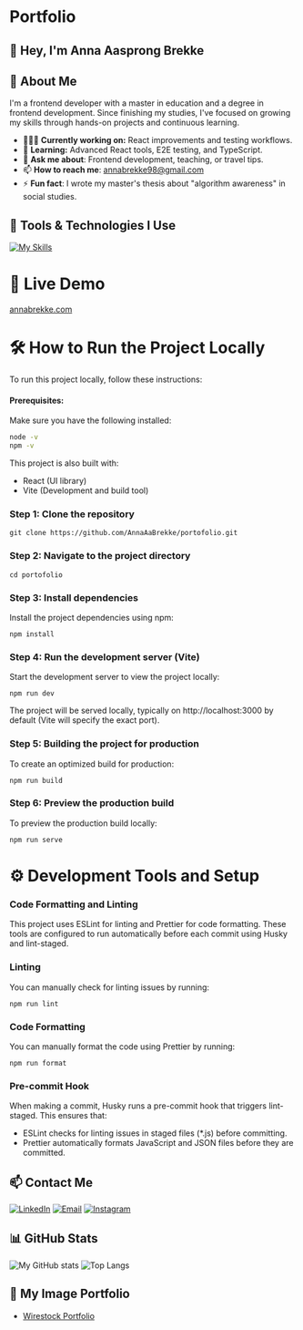 # Portfolio

## 👋 Hey, I'm Anna Aasprong Brekke 

## 🌼 About Me 
I'm a frontend developer with a master in education and a degree in frontend development. Since finishing my studies, I've focused on growing my skills through hands-on projects and continuous learning.

- 👩🏽‍💻 **Currently working on:** React improvements and testing workflows.
- 🌱 **Learning:** Advanced React tools, E2E testing, and TypeScript.
- 💬 **Ask me about**: Frontend development, teaching, or travel tips.
- 📫 **How to reach me**: [annabrekke98@gmail.com](mailto:annabrekke98@gmail.com)
- ⚡ **Fun fact**: I wrote my master's thesis about "algorithm awareness" in social studies.

## 🚀 Tools & Technologies I Use
[![My Skills](https://skillicons.dev/icons?i=react,js,ts,html,css,tailwind,sass,bootstrap,jest,cypress,vite,nodejs,git,github,figma,vscode,netlify,npm)](https://skillicons.dev)

# 🚀 Live Demo
[annabrekke.com](https://annabrekke.com/)

# 🛠 How to Run the Project Locally

To run this project locally, follow these instructions:

#### Prerequisites:

Make sure you have the following installed:

```bash
node -v
npm -v
```

This project is also built with:

- React (UI library)
- Vite (Development and build tool)

### Step 1: Clone the repository

`git clone https://github.com/AnnaAaBrekke/portofolio.git`

### Step 2: Navigate to the project directory

`cd portofolio`

### Step 3: Install dependencies

Install the project dependencies using npm:

`npm install`

### Step 4: Run the development server (Vite)

Start the development server to view the project locally:

`npm run dev`

The project will be served locally, typically on http://localhost:3000 by default (Vite will specify the exact port).

### Step 5: Building the project for production

To create an optimized build for production:

`npm run build`

### Step 6: Preview the production build

To preview the production build locally:

`npm run serve`

# ⚙️ Development Tools and Setup

### Code Formatting and Linting

This project uses ESLint for linting and Prettier for code formatting. These tools are configured to run automatically before each commit using Husky and lint-staged.

### Linting

You can manually check for linting issues by running:

`npm run lint`

### Code Formatting

You can manually format the code using Prettier by running:

`npm run format`

### Pre-commit Hook

When making a commit, Husky runs a pre-commit hook that triggers lint-staged. This ensures that:

- ESLint checks for linting issues in staged files (\*.js) before committing.
- Prettier automatically formats JavaScript and JSON files before they are committed.

## 📫 Contact Me

[![LinkedIn](https://img.shields.io/badge/linkedin-%230077B5.svg?style=for-the-badge&logo=linkedin&logoColor=white)](https://www.linkedin.com/in/anna-aasprong-brekke-a571132b0/)
[![Email](https://img.shields.io/badge/email-%23D14836.svg?style=for-the-badge&logo=gmail&logoColor=white)](mailto:annabrekke98@gmail.com)
[![Instagram](https://img.shields.io/badge/instagram-%23E4405F.svg?style=for-the-badge&logo=instagram&logoColor=white)](https://www.instagram.com/annabrekke/)

## 📊 GitHub Stats

![My GitHub stats](https://github-readme-stats.vercel.app/api?username=AnnaAaBrekke&show_icons=true&theme=radical&cache_seconds=1800)
![Top Langs](https://github-readme-stats.vercel.app/api/top-langs/?username=AnnaAaBrekke&layout=compact&theme=radical&cache_seconds=1800)

## 📸 My Image Portfolio

- [Wirestock Portfolio](https://wirestock.io/annaaab)
